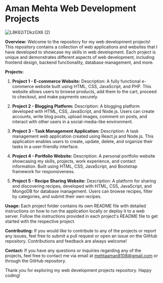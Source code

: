 #  Aman Mehta Web Development Projects

![L8K62iTDkzGX6 (2)](https://github.com/AmanMehta199816/AmanCODEWEB/assets/96304523/057b2a9c-cb74-4365-8d4e-e28141872571)

**Overview:**
Welcome to the repository for my web development projects! This repository contains a collection of web applications and websites that I have developed to showcase my skills in web development. Each project is unique and demonstrates different aspects of web development, including frontend design, backend functionality, database management, and more.

**Projects:**

1. **Project 1 - E-commerce Website:**
   Description: A fully functional e-commerce website built using HTML, CSS, JavaScript, and PHP. This website allows users to browse products, add them to the cart, proceed to checkout, and make payments securely.
   
2. **Project 2 - Blogging Platform:**
   Description: A blogging platform developed with HTML, CSS, JavaScript, and Node.js. Users can create accounts, write blog posts, upload images, comment on posts, and interact with other users in a social-media-like environment.
   
3. **Project 3 - Task Management Application:**
   Description: A task management web application created using React.js and Node.js. This application enables users to create, update, delete, and organize their tasks in a user-friendly interface.
   
4. **Project 4 - Portfolio Website:**
   Description: A personal portfolio website showcasing my skills, projects, work experience, and contact information. Built using HTML, CSS, JavaScript, and Bootstrap framework for responsiveness.
   
5. **Project 5 - Recipe Sharing Website:**
   Description: A platform for sharing and discovering recipes, developed with HTML, CSS, JavaScript, and MongoDB for database management. Users can browse recipes, filter by categories, and submit their own recipes.
   
**Usage:**
Each project folder contains its own README file with detailed instructions on how to run the application locally or deploy it to a web server. Follow the instructions provided in each project's README file to get started with the respective project.

**Contributing:**
If you would like to contribute to any of the projects or report any issues, feel free to submit a pull request or open an issue on the GitHub repository. Contributions and feedback are always welcome!

**Contact:**
If you have any questions or inquiries regarding any of the projects, feel free to contact me via email at [mehtaaman8108@gmail.com](mehtaaman8108@gmail.com) or through the GitHub repository.

Thank you for exploring my web development projects repository. Happy coding!
